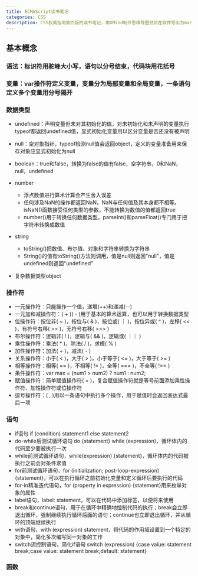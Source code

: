 ```yaml
---
title: ECMAScript读书笔记
categories: CSS
description: CSS权威指南第四版的读书笔记，由XMind制作思维导图然后在软件导出为markdown格式
---
```



## 基本概念

### 语法：标识符用驼峰大小写，语句以分号结束，代码块用花括号

### 变量：var操作符定义变量，变量分为局部变量和全局变量，一条语句定义多个变量用分号隔开

### 数据类型

- undefined：声明变量但未对其初始化的值，对未初始化和未声明的变量执行typeof都返回undefined值，显式初始化变量用以区分变量是否还没有被声明
- null：空对象指针，typeof检测null值会返回object，定义的变量准备用来保存对象应显式初始化为null
- boolean：true和false，转换为false的值有false，空字符串，0和NaN，null，undefined
- number

	- 浮点数值进行算术计算会产生舍入误差
	- 任何涉及NaN的操作都返回NaN，NaN与任何值及其本身都不相等。isNaN()函数接受任何类型的参数，不能转换为数值的值都返回true
	- number()用于转换任何数据类型，parseInt()和parseFloat()专门用于把字符串转换成数值

- string

	- toString()把数值、布尔值、对象和字符串转换为字符串
	- String()的值有toString()方法则调用，值是null则返回"null"，值是undefined则返回"undefined"

- 复杂数据类型object

<!-- more -->

### 操作符

- 一元操作符：只能操作一个值，递增(++)和递减(--)
- 一元加和减操作符：( + )( - )用于基本的算术运算，也可以用于转换数据类型
- 位操作符：按位非( ~ )，按位与( & )，按位或( ｜ )，按位异或( ^ )，左移( << )，有符号右移( >> )，无符号右移( >>> )
- 布尔操作符：逻辑非( ! )，逻辑与( && )，逻辑或( ｜｜ )
- 乘性操作符：乘法( * )，除法( / )，求模( % )
- 加性操作符：加法( + )，减法( - )
- 关系操作符：小于( < )，大于( > )，小于等于( <= )，大于等于( >= )
- 相等操作符：相等( == )，不相等( != )，全等( === )，不全等( !== )
- 条件操作符：var max = (num1 > num2) ? num1 : num2;
- 赋值操作符：简单赋值操作符( = )，复合赋值操作符就是等号前面添加乘性操作符、加性操作符或位操作符
- 逗号操作符：( , )用以一条语句中执行多个操作，用于赋值时会返回表达式最后一项

### 语句

- if语句 if (condition) statement1 else statement2
- do-while后测试循环语句 do {statement} while (expression)，循环体内的代码至少要被执行一次
- while前测试循环语句，while(expression) {statement}，循环体内的代码被执行之前会对条件求值
- for前测试循环语句，for (initialization; post-loop-expression) {statement}，可以在执行循环之前初始化变量和定义循环后要执行的代码
- for-in精准迭代语句，for (property in expression) {statement}用来枚举对象的属性
- label语句，label: statement，可以在代码中添加标签，以便将来使用
- break和continue语句，用于在循环中精确地控制代码的执行；break会立即退出循环，强制继续执行循环后面的语句；continue也立即退出循环，并从循环的顶端继续执行
- with语句，with (expression) statement，将代码的作用域设置到一个特定的对象中，简化多次编写同一对象的工作
- switch流控制语句，简化if语句 switch (expression) {case value: statement break;case value: statement break;default: statement}

### 函数